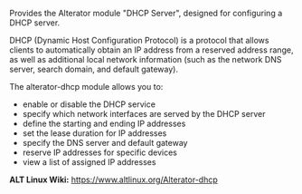 Provides the Alterator module "DHCP Server", designed for configuring a DHCP server.

DHCP (Dynamic Host Configuration Protocol) is a protocol that allows clients to automatically obtain an IP address from a reserved address range,
as well as additional local network information (such as the network DNS server, search domain, and default gateway).

The alterator-dhcp module allows you to:

* enable or disable the DHCP service
* specify which network interfaces are served by the DHCP server
* define the starting and ending IP addresses
* set the lease duration for IP addresses
* specify the DNS server and default gateway
* reserve IP addresses for specific devices
* view a list of assigned IP addresses

**ALT Linux Wiki:** <https://www.altlinux.org/Alterator-dhcp>
